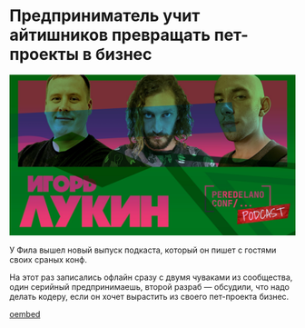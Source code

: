 # Предприниматель учит айтишников превращать пет-проекты в бизнес

![preview](./preview.jpg)

У Фила вышел новый выпуск подкаста, который он пишет с гостями своих сраных конф.

На этот раз записались офлайн сразу с двумя чуваками из сообщества, один серийный предпринимаешь, второй разраб — обсудили, что надо делать кодеру, если он хочет вырастить из своего пет-проекта бизнес.

[oembed](https://www.youtube.com/watch?v=cCfVXsCuyUY)